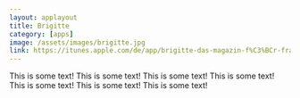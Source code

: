 ```yaml
---
layout: applayout
title: Brigitte
category: [apps]
image: /assets/images/brigitte.jpg
link: https://itunes.apple.com/de/app/brigitte-das-magazin-f%C3%BCr-frauen/id633914233?mt=8
---
```




This is some text!
This is some text!
This is some text!
This is some text!
This is some text!
This is some text!
This is some text!